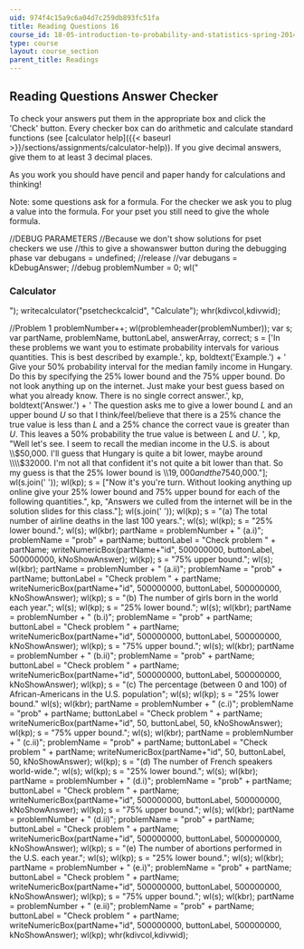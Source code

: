 ```yaml
---
uid: 974f4c15a9c6a04d7c259db893fc51fa
title: Reading Questions 16
course_id: 18-05-introduction-to-probability-and-statistics-spring-2014
type: course
layout: course_section
parent_title: Readings
---
```


Reading Questions Answer Checker
--------------------------------

To check your answers put them in the appropriate box and click the 'Check' button. Every checker box can do arithmetic and calculate standard functions (see [calculator help]({{< baseurl >}}/sections/assignments/calculator-help)). If you give decimal answers, give them to at least 3 decimal places.

As you work you should have pencil and paper handy for calculations and thinking!

Note: some questions ask for a formula. For the checker we ask you to plug a value into the formula. For your pset you still need to give the whole formula.

//DEBUG PARAMETERS //Because we don't show solutions for pset checkers we use //this to give a showanswer button during the debugging phase var debugans = undefined; //release //var debugans = kDebugAnswer; //debug problemNumber = 0; wl("<h3>Calculator</h3>"); writecalculator("psetcheckcalcid", "Calculate"); whr(kdivcol,kdivwid);

//Problem 1 problemNumber++; wl(problemheader(problemNumber)); var s; var partName, problemName, buttonLabel, answerArray, correct; s = \['In these problems we want you to estimate probability intervals for various quantities. This is best described by example.', kp, boldtext('Example.') + ' Give your 50% probability interval for the median family income in Hungary. Do this by specifying the 25% lower bound and the 75% upper bound. Do not look anything up on the internet. Just make your best guess based on what you already know. There is no single correct answer.', kp, boldtext('Answer.') + ' The question asks me to give a lower bound $L$ and an upper bound $U$ so that I think/feel/believe that there is a 25% chance the true value is less than $L$ and a 25% chance the correct vaue is greater than $U$. This leaves a 50% probability the true value is between $L$ and $U$. ', kp, "Well let's see. I seem to recall the median income in the U.S. is about \\\\$50,000. I'll guess that Hungary is quite a bit lower, maybe around \\\\$32000. I'm not all that confident it's not quite a bit lower than that. So my guess is that the 25% lower bound is \\\\$19,000 and the 75% bound is \\\\$40,000."\]; wl(s.join(' ')); wl(kp); s = \["Now it's you're turn. Without looking anything up online give your 25% lower bound and 75% upper bound for each of the following quantities.", kp, "Answers we culled from the internet will be in the solution slides for this class."\]; wl(s.join(' ')); wl(kp); s = "(a) The total number of airline deaths in the last 100 years."; wl(s); wl(kp); s = "25% lower bound."; wl(s); wl(kbr); partName = problemNumber + " (a.i)"; problemName = "prob" + partName; buttonLabel = "Check problem " + partName; writeNumericBox(partName+"id", 500000000, buttonLabel, 500000000, kNoShowAnswer); wl(kp); s = "75% upper bound."; wl(s); wl(kbr); partName = problemNumber + " (a.ii)"; problemName = "prob" + partName; buttonLabel = "Check problem " + partName; writeNumericBox(partName+"id", 500000000, buttonLabel, 500000000, kNoShowAnswer); wl(kp); s = "(b) The number of girls born in the world each year."; wl(s); wl(kp); s = "25% lower bound."; wl(s); wl(kbr); partName = problemNumber + " (b.i)"; problemName = "prob" + partName; buttonLabel = "Check problem " + partName; writeNumericBox(partName+"id", 500000000, buttonLabel, 500000000, kNoShowAnswer); wl(kp); s = "75% upper bound."; wl(s); wl(kbr); partName = problemNumber + " (b.ii)"; problemName = "prob" + partName; buttonLabel = "Check problem " + partName; writeNumericBox(partName+"id", 500000000, buttonLabel, 500000000, kNoShowAnswer); wl(kp); s = "(c) The percentage (between 0 and 100) of African-Americans in the U.S. population"; wl(s); wl(kp); s = "25% lower bound." wl(s); wl(kbr); partName = problemNumber + " (c.i)"; problemName = "prob" + partName; buttonLabel = "Check problem " + partName; writeNumericBox(partName+"id", 50, buttonLabel, 50, kNoShowAnswer); wl(kp); s = "75% upper bound."; wl(s); wl(kbr); partName = problemNumber + " (c.ii)"; problemName = "prob" + partName; buttonLabel = "Check problem " + partName; writeNumericBox(partName+"id", 50, buttonLabel, 50, kNoShowAnswer); wl(kp); s = "(d) The number of French speakers world-wide."; wl(s); wl(kp); s = "25% lower bound."; wl(s); wl(kbr); partName = problemNumber + " (d.i)"; problemName = "prob" + partName; buttonLabel = "Check problem " + partName; writeNumericBox(partName+"id", 500000000, buttonLabel, 500000000, kNoShowAnswer); wl(kp); s = "75% upper bound."; wl(s); wl(kbr); partName = problemNumber + " (d.ii)"; problemName = "prob" + partName; buttonLabel = "Check problem " + partName; writeNumericBox(partName+"id", 500000000, buttonLabel, 500000000, kNoShowAnswer); wl(kp); s = "(e) The number of abortions performed in the U.S. each year."; wl(s); wl(kp); s = "25% lower bound."; wl(s); wl(kbr); partName = problemNumber + " (e.i)"; problemName = "prob" + partName; buttonLabel = "Check problem " + partName; writeNumericBox(partName+"id", 500000000, buttonLabel, 500000000, kNoShowAnswer); wl(kp); s = "75% upper bound."; wl(s); wl(kbr); partName = problemNumber + " (e.ii)"; problemName = "prob" + partName; buttonLabel = "Check problem " + partName; writeNumericBox(partName+"id", 500000000, buttonLabel, 500000000, kNoShowAnswer); wl(kp); whr(kdivcol,kdivwid);